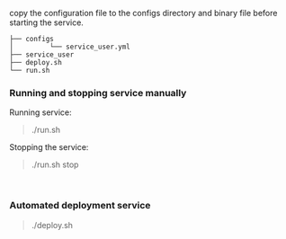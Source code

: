 
copy the configuration file to the configs directory and binary file before starting the service.

```
├── configs
│         └── service_user.yml
├── service_user
├── deploy.sh
└── run.sh
```

### Running and stopping service manually

Running service:

> ./run.sh

Stopping the service:

> ./run.sh stop

<br>

### Automated deployment service

> ./deploy.sh
